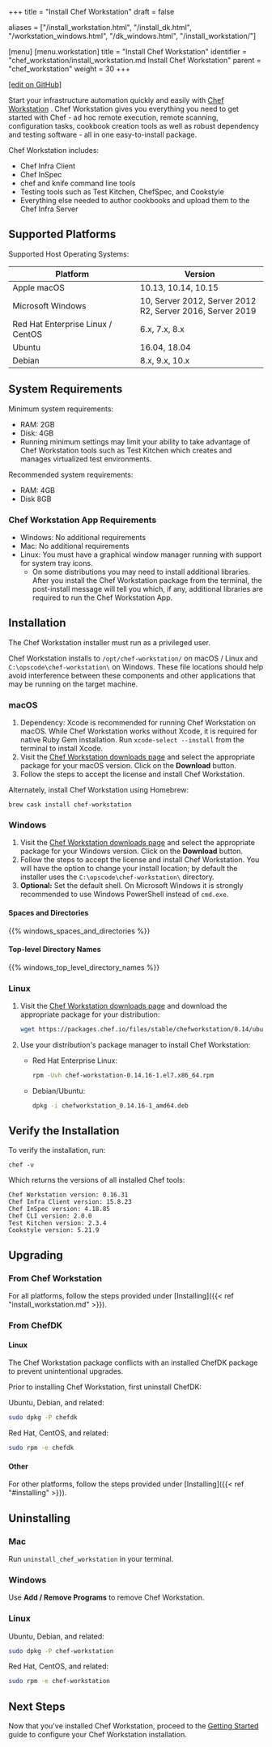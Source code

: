 +++
title = "Install Chef Workstation"
draft = false

aliases = ["/install_workstation.html", "/install_dk.html", "/workstation_windows.html", "/dk_windows.html", "/install_workstation/"]

[menu]
  [menu.workstation]
    title = "Install Chef Workstation"
    identifier = "chef_workstation/install_workstation.md Install Chef Workstation"
    parent = "chef_workstation"
    weight = 30
+++

[\[edit on GitHub\]](https://github.com/chef/chef-workstation/blob/master/www/content/workstation/install_workstation.md)

Start your infrastructure automation quickly and easily with [Chef
Workstation](https://www.chef.sh/) . Chef Workstation gives you
everything you need to get started with Chef - ad hoc remote execution,
remote scanning, configuration tasks, cookbook creation tools as well as
robust dependency and testing software - all in one easy-to-install
package.

Chef Workstation includes:

-   Chef Infra Client
-   Chef InSpec
-   chef and knife command line tools
-   Testing tools such as Test Kitchen, ChefSpec, and Cookstyle
-   Everything else needed to author cookbooks and upload them to the
    Chef Infra Server

## Supported Platforms

Supported Host Operating Systems:

<table>
<colgroup>
<col style="width: 50%" />
<col style="width: 50%" />
</colgroup>
<thead>
<tr class="header">
<th>Platform</th>
<th>Version</th>
</tr>
</thead>
<tbody>
<tr class="odd">
<td>Apple macOS</td>
<td>10.13, 10.14, 10.15</td>
</tr>
<tr class="even">
<td>Microsoft Windows</td>
<td>10, Server 2012, Server 2012 R2, Server 2016, Server 2019</td>
</tr>
<tr class="odd">
<td>Red Hat Enterprise Linux / CentOS</td>
<td>6.x, 7.x, 8.x</td>
</tr>
<tr class="even">
<td>Ubuntu</td>
<td>16.04, 18.04</td>
</tr>
<tr class="odd">
<td>Debian</td>
<td>8.x, 9.x, 10.x</td>
</tr>
</tbody>
</table>

## System Requirements

Minimum system requirements:

-   RAM: 2GB
-   Disk: 4GB
-   Running minimum settings may limit your ability to take advantage of
    Chef Workstation tools such as Test Kitchen which creates and
    manages virtualized test environments.

Recommended system requirements:

-   RAM: 4GB
-   Disk 8GB

### Chef Workstation App Requirements

-   Windows: No additional requirements
-   Mac: No additional requirements
-   Linux: You must have a graphical window manager running with support
    for system tray icons.
    -   On some distributions you may need to install additional
        libraries. After you install the Chef Workstation package from
        the terminal, the post-install message will tell you which, if
        any, additional libraries are required to run the Chef
        Workstation App.

## Installation

The Chef Workstation installer must run as a privileged user.

Chef Workstation installs to `/opt/chef-workstation/` on macOS / Linux
and `C:\opscode\chef-workstation\` on Windows. These file locations
should help avoid interference between these components and other
applications that may be running on the target machine.

### macOS

1.  Dependency: Xcode is recommended for running Chef Workstation on
    macOS. While Chef Workstation works without Xcode, it is required
    for native Ruby Gem installation. Run `xcode-select --install` from
    the terminal to install Xcode.
2.  Visit the [Chef Workstation downloads
    page](https://downloads.chef.io/chef-workstation#mac_os_x) and
    select the appropriate package for your macOS version. Click on the
    **Download** button.
3.  Follow the steps to accept the license and install Chef Workstation.

Alternately, install Chef Workstation using Homebrew:

`brew cask install chef-workstation`

### Windows

1.  Visit the [Chef Workstation downloads
    page](https://downloads.chef.io/chef-workstation#windows) and select
    the appropriate package for your Windows version. Click on the
    **Download** button.
2.  Follow the steps to accept the license and install Chef Workstation.
    You will have the option to change your install location; by default
    the installer uses the `C:\opscode\chef-workstation\` directory.
3.  **Optional:** Set the default shell. On Microsoft Windows it is
    strongly recommended to use Windows PowerShell instead of `cmd.exe`.

#### Spaces and Directories

{{% windows_spaces_and_directories %}}

#### Top-level Directory Names

{{% windows_top_level_directory_names %}}

### Linux

1.  Visit the [Chef Workstation downloads
    page](https://downloads.chef.io/chef-workstation) and download the
    appropriate package for your distribution:

    ``` bash
    wget https://packages.chef.io/files/stable/chefworkstation/0.14/ubuntu/18.04/chefworkstation_0.14.16-1_amd64.deb
    ```

2.  Use your distribution's package manager to install Chef Workstation:

    -   Red Hat Enterprise Linux:

        ``` bash
        rpm -Uvh chef-workstation-0.14.16-1.el7.x86_64.rpm
        ```

    -   Debian/Ubuntu:

        ``` bash
        dpkg -i chefworkstation_0.14.16-1_amd64.deb
        ```

## Verify the Installation

To verify the installation, run:

``` shell
chef -v
```

Which returns the versions of all installed Chef tools:

``` shell
Chef Workstation version: 0.16.31
Chef Infra Client version: 15.8.23
Chef InSpec version: 4.18.85
Chef CLI version: 2.0.0
Test Kitchen version: 2.3.4
Cookstyle version: 5.21.9
```

## Upgrading

### From Chef Workstation

For all platforms, follow the steps provided under [Installing]({{< ref "install_workstation.md" >}}).

### From ChefDK

#### Linux

The Chef Workstation package conflicts with an installed ChefDK package to prevent
unintentional upgrades.

Prior to installing Chef Workstation, first uninstall ChefDK:

Ubuntu, Debian, and related:

```bash
sudo dpkg -P chefdk
```

Red Hat, CentOS, and related:

```bash
sudo rpm -e chefdk
```

#### Other

For other platforms, follow the steps provided under [Installing]({{< ref "#installing" >}}).

## Uninstalling

### Mac

Run ```uninstall_chef_workstation``` in your terminal.

### Windows

Use **Add / Remove Programs** to remove Chef Workstation.

### Linux

Ubuntu, Debian, and related:

```bash
sudo dpkg -P chef-workstation
```

Red Hat, CentOS, and related:

```bash
sudo rpm -e chef-workstation
```

## Next Steps

Now that you've installed Chef Workstation, proceed to the
[Getting Started](/workstation/getting_started/) guide to
configure your Chef Workstation installation.
